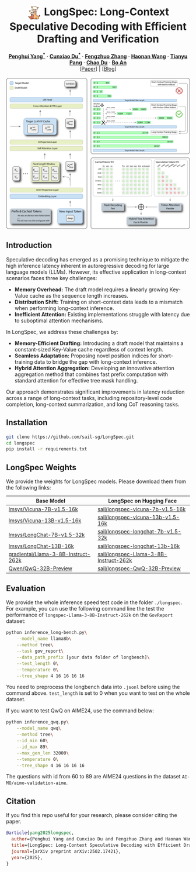 <div align="center">
<h1><img src="static/images/favicon.png" height="40px" align="top"/> LongSpec: Long-Context Speculative Decoding with Efficient Drafting and Verification
</h1>
</div>

<div align="center">
<b><a href="https://phyang.top">Penghui Yang<sup>*</sup></a></b> ·
<b><a href="https://scholar.google.com.hk/citations?user=4gFE1iYAAAAJ">Cunxiao Du<sup>*</sup></a></b> ·
<b><a href="https://scholar.google.com/citations?user=qLpVG2IAAAAJ">Fengzhuo Zhang</a></b> ·
<b><a href="https://charles-haonan-wang.me/">Haonan Wang</a></b> ·
<b><a href="https://p2333.github.io/">Tianyu Pang</a></b> ·
<b><a href="https://duchao0726.github.io/">Chao Du</a></b> ·
<b><a href="https://personal.ntu.edu.sg/boan/">Bo An</a></b>
</div>

<div align="center">
[<a href="https://arxiv.org/abs/2502.17421">Paper</a>] |
[<a href="https://sail-sg.github.io/LongSpec/">Blog</a>]
</div>
<br>

<div align=center><img src='./static/images/1.png' width=600></div>

## Introduction

Speculative decoding has emerged as a promising technique to mitigate the high inference latency inherent in autoregressive decoding for large language models (LLMs). However, its effective application in long-context scenarios faces three key challenges:
- **Memory Overhead:** The draft model requires a linearly growing Key-Value cache as the sequence length increases.
- **Distribution Shift:** Training on short-context data leads to a mismatch when performing long-context inference.
- **Inefficient Attention:** Existing implementations struggle with latency due to suboptimal attention mechanisms.

In LongSpec, we address these challenges by:
- **Memory-Efficient Drafting:** Introducing a draft model that maintains a constant-sized Key-Value cache regardless of context length.
- **Seamless Adaptation:** Proposing novel position indices for short-training data to bridge the gap with long-context inference.
- **Hybrid Attention Aggregation:** Developing an innovative attention aggregation method that combines fast prefix computation with standard attention for effective tree mask handling.

Our approach demonstrates significant improvements in latency reduction across a range of long-context tasks, including repository-level code completion, long-context summarization, and long CoT reasoning tasks.


## Installation

```bash
git clone https://github.com/sail-sg/LongSpec.git
cd longspec
pip install -r requirements.txt
```

## LongSpec Weights

We provide the weights for LongSpec models. Please download them from the following links:

| Base Model | LongSpec on Hugging Face |
|------------|--------------------------|
| [lmsys/Vicuna-7B-v1.5-16k](https://huggingface.co/lmsys/vicuna-7b-v1.5-16k) | [sail/longspec-vicuna-7b-v1.5-16k](https://huggingface.co/sail/longspec-vicuna-7b-v1.5-16k) |
| [lmsys/Vicuna-13B-v1.5-16k](https://huggingface.co/lmsys/vicuna-13b-v1.5-16k) | [sail/longspec-vicuna-13b-v1.5-16k](https://huggingface.co/sail/longspec-vicuna-13b-v1.5-16k) |
| [lmsys/LongChat-7B-v1.5-32k](https://huggingface.co/lmsys/longchat-7b-v1.5-32k) | [sail/longspec-longchat-7b-v1.5-32k](https://huggingface.co/sail/longspec-longchat-7b-v1.5-32k) |
| [lmsys/LongChat-13B-16k](https://huggingface.co/lmsys/longchat-13b-16k) | [sail/longspec-longchat-13b-16k](https://huggingface.co/sail/longspec-longchat-13b-16k) |
| [gradientai/Llama-3-8B-Instruct-262k](https://huggingface.co/gradientai/Llama-3-8B-Instruct-262k) | [sail/longspec-Llama-3-8B-Instruct-262k](https://huggingface.co/sail/longspec-Llama-3-8B-Instruct-262k) |
| [Qwen/QwQ-32B-Preview](https://huggingface.co/Qwen/QwQ-32B-Preview) | [sail/longspec-QwQ-32B-Preview](https://huggingface.co/sail/longspec-QwQ-32B-Preview) |

## Evaluation

We provide the whole inference speed test code in the folder `./longspec`. For example, you can use the following command line the test the performance of `longspec-Llama-3-8B-Instruct-262k` on the `GovReport` dataset:

```bash
python inference_long-bench.py\
    --model_name llama8b\
    --method tree\
    --task gov_report\
    --data_path_prefix [your data folder of longbench]\
    --test_length 0\
    --temperature 0\
    --tree_shape 4 16 16 16 16
```

You need to preprocess the longbench data into `.jsonl` before using the command above. `test_length` is set to 0 when you want to test on the whole dataset.

If you want to test QwQ on AIME24, use the command below:

```bash
python inference_qwq.py\
    --model_name qwq\
    --method tree\
    --id_min 60\
    --id_max 89\
    --max_gen_len 32000\
    --temperature 0\
    --tree_shape 4 16 16 16 16
```

The questions with id from 60 to 89 are AIME24 questions in the dataset `AI-MO/aimo-validation-aime`.

## Citation

If you find this repo useful for your research, please consider citing the paper.

```bibtex
@article{yang2025longspec,
  author={Penghui Yang and Cunxiao Du and Fengzhuo Zhang and Haonan Wang and Tianyu Pang and Chao Du and Bo An},
  title={LongSpec: Long-Context Speculative Decoding with Efficient Drafting and Verification},
  journal={arXiv preprint arXiv:2502.17421},
  year={2025},
}
```
